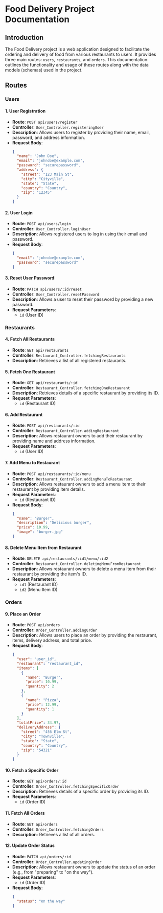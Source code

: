 # Food Delivery Project Documentation

## Introduction

The Food Delivery project is a web application designed to facilitate the ordering and delivery of food from various restaurants to users. It provides three main routes: `users`, `restaurants`, and `orders`. This documentation outlines the functionality and usage of these routes along with the data models (schemas) used in the project.

## Routes

### Users

#### 1. User Registration

- **Route**: `POST api/users/register`
- **Controller**: `User_Controller.registeringUser`
- **Description**: Allows users to register by providing their name, email, password, and address information.
- **Request Body**:
  ```json
  {
    "name": "John Doe",
    "email": "johndoe@example.com",
    "password": "securepassword",
    "address": {
      "street": "123 Main St",
      "city": "Cityville",
      "state": "State",
      "country": "Country",
      "zip": "12345"
    }
  }
  ```

#### 2. User Login

- **Route**: `POST api/users/login`
- **Controller**: `User_Controller.loginUser`
- **Description**: Allows registered users to log in using their email and password.
- **Request Body**:
  ```json
  {
    "email": "johndoe@example.com",
    "password": "securepassword"
  }
  ```

#### 3. Reset User Password

- **Route**: `PATCH api/users/:id/reset`
- **Controller**: `User_Controller.resetPassword`
- **Description**: Allows a user to reset their password by providing a new password.
- **Request Parameters**:
  - `id` (User ID)

### Restaurants

#### 4. Fetch All Restaurants

- **Route**: `GET api/restaurants`
- **Controller**: `Restaurant_Controller.fetchingRestaurants`
- **Description**: Retrieves a list of all registered restaurants.

#### 5. Fetch One Restaurant

- **Route**: `GET api/restaurants/:id`
- **Controller**: `Restaurant_Controller.fetchingOneRestaurant`
- **Description**: Retrieves details of a specific restaurant by providing its ID.
- **Request Parameters**:
  - `id` (Restaurant ID)

#### 6. Add Restaurant

- **Route**: `POST api/restaurants/:id`
- **Controller**: `Restaurant_Controller.addingRestaurant`
- **Description**: Allows restaurant owners to add their restaurant by providing name and address information.
- **Request Parameters**:
  - `id` (User ID)

#### 7. Add Menu to Restaurant

- **Route**: `POST api/restaurants/:id/menu`
- **Controller**: `Restaurant_Controller.addingMenuToRestaurant`
- **Description**: Allows restaurant owners to add a menu item to their restaurant by providing item details.
- **Request Parameters**:
  - `id` (Restaurant ID)
- **Request Body**:
  ```json
  {
    "name": "Burger",
    "description": "Delicious burger",
    "price": 10.99,
    "image": "burger.jpg"
  }
  ```

#### 8. Delete Menu Item from Restaurant

- **Route**: `DELETE api/restaurants/:id1/menu/:id2`
- **Controller**: `Restaurant_Controller.deletingMenuFromRestaurant`
- **Description**: Allows restaurant owners to delete a menu item from their restaurant by providing the item's ID.
- **Request Parameters**:
  - `id1` (Restaurant ID)
  - `id2` (Menu Item ID)

### Orders

#### 9. Place an Order

- **Route**: `POST api/orders`
- **Controller**: `Order_Controller.addingOrder`
- **Description**: Allows users to place an order by providing the restaurant, items, delivery address, and total price.
- **Request Body**:
  ```json
  {
    "user": "user_id",
    "restaurant": "restaurant_id",
    "items": [
      {
        "name": "Burger",
        "price": 10.99,
        "quantity": 2
      },
      {
        "name": "Pizza",
        "price": 12.99,
        "quantity": 1
      }
    ],
    "totalPrice": 34.97,
    "deliveryAddress": {
      "street": "456 Elm St",
      "city": "Townville",
      "state": "State",
      "country": "Country",
      "zip": "54321"
    }
  }
  ```

#### 10. Fetch a Specific Order

- **Route**: `GET api/orders/:id`
- **Controller**: `Order_Controller.fetchingSpecificOrder`
- **Description**: Retrieves details of a specific order by providing its ID.
- **Request Parameters**:
  - `id` (Order ID)

#### 11. Fetch All Orders

- **Route**: `GET api/orders`
- **Controller**: `Order_Controller.fetchingOrders`
- **Description**: Retrieves a list of all orders.

#### 12. Update Order Status

- **Route**: `PATCH api/orders/:id`
- **Controller**: `Order_Controller.updatingOrder`
- **Description**: Allows restaurant owners to update the status of an order (e.g., from "preparing" to "on the way").
- **Request Parameters**:
  - `id` (Order ID)
- **Request Body**:
  ```json
  {
    "status": "on the way"
  }
  ```
